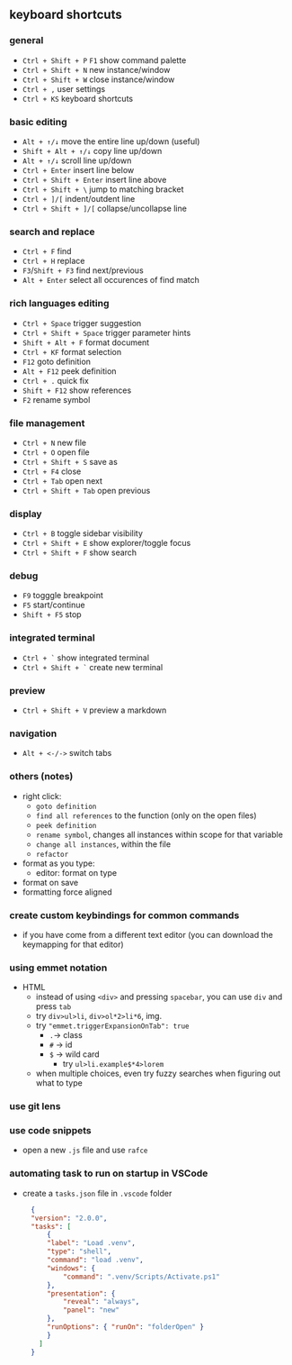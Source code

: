 ## keyboard shortcuts

### general

- `Ctrl + Shift + P` `F1` show command palette
- `Ctrl + Shift + N` new instance/window
- `Ctrl + Shift + W` close instance/window
- `Ctrl + ,` user settings
- `Ctrl + KS` keyboard shortcuts

### basic editing

- `Alt + ↑/↓` move the entire line up/down (useful)
- `Shift + Alt + ↑/↓` copy line up/down
- `Alt + ↑/↓` scroll line up/down
- `Ctrl + Enter` insert line below
- `Ctrl + Shift + Enter` insert line above
- `Ctrl + Shift + \` jump to matching bracket
- `Ctrl + ]/[` indent/outdent line
- `Ctrl + Shift + ]/[` collapse/uncollapse line

### search and replace

- `Ctrl + F` find
- `Ctrl + H` replace
- `F3`/`Shift + F3` find next/previous
- `Alt + Enter` select all occurences of find match

### rich languages editing

- `Ctrl + Space` trigger suggestion
- `Ctrl + Shift + Space` trigger parameter hints
- `Shift + Alt + F` format document
- `Ctrl + KF` format selection
- `F12` goto definition
- `Alt + F12` peek definition
- `Ctrl + .` quick fix
- `Shift + F12` show references
- `F2` rename symbol


### file management
- `Ctrl + N` new file
- `Ctrl + O` open file
- `Ctrl + Shift + S` save as
- `Ctrl + F4` close
- `Ctrl + Tab` open next
- `Ctrl + Shift + Tab` open previous

### display
- `Ctrl + B` toggle sidebar visibility
- `Ctrl + Shift + E` show explorer/toggle focus
- `Ctrl + Shift + F` show search

### debug
- `F9` togggle breakpoint
- `F5` start/continue
- `Shift + F5` stop

### integrated terminal
- `` Ctrl + ` `` show integrated terminal
- `` Ctrl + Shift + ` `` create new terminal

### preview
- `Ctrl + Shift + V` preview a markdown

### navigation
- `Alt + <-/->` switch tabs


### others (notes)
- right click:
    - `goto definition`
    - `find all references` to the function (only on the open files)
    - `peek definition`
    - `rename symbol`, changes all instances within scope for that variable
    - `change all instances`, within the file
    - `refactor`
- format as you type:
    - editor: format on type
- format on save
- formatting force aligned


### create custom keybindings for common commands
- if you have come from a different text editor (you can download the keymapping for that editor)

### using emmet notation
- HTML
    - instead of using `<div>` and pressing `spacebar`, you can use `div` and press `tab`
    - try `div>ul>li`, `div>ol*2>li*6`, img.
    - try `"emmet.triggerExpansionOnTab": true`
        - `.`-> class
        - `#` -> id
        - `$` -> wild card
            - try `ul>li.example$*4>lorem`
    - when multiple choices, even try fuzzy searches when figuring out what to type
    
### use git lens

### use code snippets
- open a new `.js` file and use `rafce`

### automating task to run on startup in VSCode
- create a `tasks.json` file in `.vscode` folder
  ```json
    {
    "version": "2.0.0",
    "tasks": [
        {
        "label": "Load .venv",
        "type": "shell",
        "command": "load .venv",
        "windows": {
            "command": ".venv/Scripts/Activate.ps1"
        },
        "presentation": {
            "reveal": "always",
            "panel": "new"
        },
        "runOptions": { "runOn": "folderOpen" }
        }
      ]
    }
```
